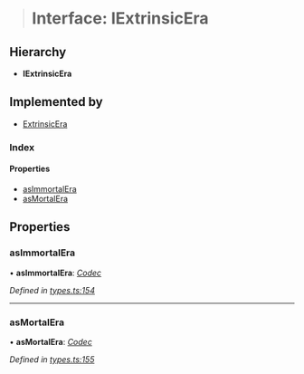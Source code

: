 > # Interface: IExtrinsicEra

## Hierarchy

* **IExtrinsicEra**

## Implemented by

* [ExtrinsicEra](../classes/_type_extrinsicera_.extrinsicera.md)

### Index

#### Properties

* [asImmortalEra](_types_.iextrinsicera.md#asimmortalera)
* [asMortalEra](_types_.iextrinsicera.md#asmortalera)

## Properties

###  asImmortalEra

• **asImmortalEra**: *[Codec](_types_.codec.md)*

*Defined in [types.ts:154](https://github.com/polkadot-js/api/blob/729db49/packages/types/src/types.ts#L154)*

___

###  asMortalEra

• **asMortalEra**: *[Codec](_types_.codec.md)*

*Defined in [types.ts:155](https://github.com/polkadot-js/api/blob/729db49/packages/types/src/types.ts#L155)*